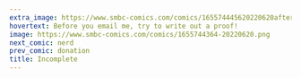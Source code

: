 ```yaml
---
extra_image: https://www.smbc-comics.com/comics/165574445620220620after.png
hovertext: Before you email me, try to write out a proof!
image: https://www.smbc-comics.com/comics/1655744364-20220620.png
next_comic: nerd
prev_comic: donation
title: Incomplete
---
```


